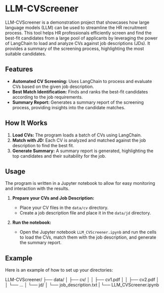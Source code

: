 
# LLM-CVScreener

LLM-CVScreener is a demonstration project that showcases how large language models (LLM) can be used to streamline the HR recruitment process. This tool helps HR professionals efficiently screen and find the best-fit candidates from a large pool of applicants by leveraging the power of LangChain to load and analyze CVs against job descriptions (JDs). It provides a summary of the screening process, highlighting the most suitable candidates.

## Features

- **Automated CV Screening:** Uses LangChain to process and evaluate CVs based on the given job description.
- **Best Match Identification:** Finds and ranks the best-fit candidates according to the job requirements.
- **Summary Report:** Generates a summary report of the screening process, providing insights into the candidate matches.

## How It Works

1. **Load CVs:** The program loads a batch of CVs using LangChain.
2. **Match with JD:** Each CV is analyzed and matched against the job description to find the best fit.
3. **Generate Summary:** A summary report is generated, highlighting the top candidates and their suitability for the job.

## Usage

The program is written in a Jupyter notebook to allow for easy monitoring and interaction with the results. 

1. **Prepare your CVs and Job Description:**
    - Place your CV files in the `data/cv` directory.
    - Create a job description file and place it in the `data/jd` directory.

2. **Run the notebook:**
    - Open the Jupyter notebook `LLM_CVScreener.ipynb` and run the cells to load the CVs, match them with the job description, and generate the summary report.

## Example

Here is an example of how to set up your directories:

LLM-CVScreener/
├── data/
│   ├── cv/
│   │   ├── cv1.pdf
│   │   ├── cv2.pdf
│   │   └── ...
│   └── jd/
│       └── job_description.txt
|
└── LLM_CVScreener.ipynb



